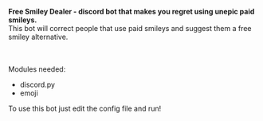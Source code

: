 **Free Smiley Dealer - discord bot that makes you regret using unepic paid smileys.** <br>
This bot will correct people that use paid smileys and suggest them a free smiley alternative.

<br><br>
Modules needed:
- discord.py
- emoji

To use this bot just edit the config file and run!
